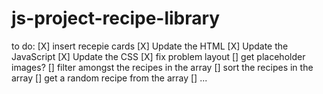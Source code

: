 # js-project-recipe-library

to do:
[X] insert recepie cards 
[X] Update the HTML 
[X] Update the JavaScript
[X] Update the CSS 
[X] fix problem layout 
[] get placeholder images?
[] filter amongst the recipes in the array
[] sort the recipes in the array
[] get a random recipe from the array
[] ...
